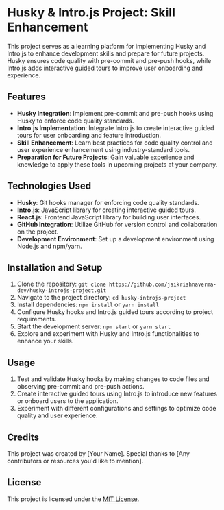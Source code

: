 # Husky & Intro.js Project: Skill Enhancement

This project serves as a learning platform for implementing Husky and Intro.js to enhance development skills and prepare for future projects. Husky ensures code quality with pre-commit and pre-push hooks, while Intro.js adds interactive guided tours to improve user onboarding and experience.

## Features

- **Husky Integration**: Implement pre-commit and pre-push hooks using Husky to enforce code quality standards.
- **Intro.js Implementation**: Integrate Intro.js to create interactive guided tours for user onboarding and feature introduction.
- **Skill Enhancement**: Learn best practices for code quality control and user experience enhancement using industry-standard tools.
- **Preparation for Future Projects**: Gain valuable experience and knowledge to apply these tools in upcoming projects at your company.

## Technologies Used

- **Husky**: Git hooks manager for enforcing code quality standards.
- **Intro.js**: JavaScript library for creating interactive guided tours.
- **React.js**: Frontend JavaScript library for building user interfaces.
- **GitHub Integration**: Utilize GitHub for version control and collaboration on the project.
- **Development Environment**: Set up a development environment using Node.js and npm/yarn.

## Installation and Setup

1. Clone the repository: `git clone https://github.com/jaikrishnaverma-dev/husky-introjs-project.git`
2. Navigate to the project directory: `cd husky-introjs-project`
3. Install dependencies: `npm install` or `yarn install`
4. Configure Husky hooks and Intro.js guided tours according to project requirements.
5. Start the development server: `npm start` or `yarn start`
6. Explore and experiment with Husky and Intro.js functionalities to enhance your skills.

## Usage

1. Test and validate Husky hooks by making changes to code files and observing pre-commit and pre-push actions.
2. Create interactive guided tours using Intro.js to introduce new features or onboard users to the application.
3. Experiment with different configurations and settings to optimize code quality and user experience.

## Credits

This project was created by [Your Name]. Special thanks to [Any contributors or resources you'd like to mention].

## License

This project is licensed under the [MIT License](https://opensource.org/licenses/MIT).


